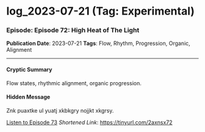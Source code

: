 # log_2023-07-21 (Tag: Experimental)

### Episode: Episode 72: High Heat of The Light

**Publication Date**: 2023-07-21
**Tags**: Flow, Rhythm, Progression, Organic, Alignment

---

#### Cryptic Summary
Flow states, rhythmic alignment, organic progression.

#### Hidden Message
Znk puaxtke ul yuatj xkbkgry nojjkt xkgrsy.

[Listen to Episode 73](https://tinyurl.com/2axnsx72)
*Shortened Link*: https://tinyurl.com/2axnsx72
